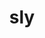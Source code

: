 ---
category: 3-letters
denotation: null
name: sly
reference_link: https://www.etymonline.com/word/sly
root_language: null
root_name: null
title: sly
type: free
word_sums:
- respelling: sly
  sum: 'Sly + '
---